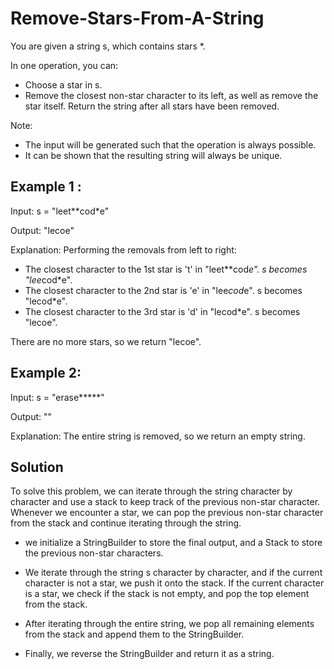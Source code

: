 # Remove-Stars-From-A-String

You are given a string s, which contains stars *.

In one operation, you can:

- Choose a star in s.
- Remove the closest non-star character to its left, as well as remove the star itself.
Return the string after all stars have been removed.

Note:

- The input will be generated such that the operation is always possible.
- It can be shown that the resulting string will always be unique.

## Example 1 :

Input: s = "leet**cod*e"

Output: "lecoe"

Explanation: Performing the removals from left to right:

- The closest character to the 1st star is 't' in "leet**cod*e". s becomes "lee*cod*e".
- The closest character to the 2nd star is 'e' in "lee*cod*e". s becomes "lecod*e".
- The closest character to the 3rd star is 'd' in "lecod*e". s becomes "lecoe".

There are no more stars, so we return "lecoe".

## Example 2:

Input: s = "erase*****"

Output: ""

Explanation: The entire string is removed, so we return an empty string.

## Solution 
To solve this problem, we can iterate through the string character by character and use a stack to keep track of the previous non-star character.
Whenever we encounter a star, we can pop the previous non-star character from the stack and continue iterating through the string.

- we initialize a StringBuilder to store the final output, and a Stack to store the previous non-star characters.
- We iterate through the string s character by character, and if the current character is not a star, we push it onto the stack. If the current character is a star, we check if the stack is not empty, and pop the top element from the stack.

- After iterating through the entire string, we pop all remaining elements from the stack and append them to the StringBuilder. 
- Finally, we reverse the StringBuilder and return it as a string.

